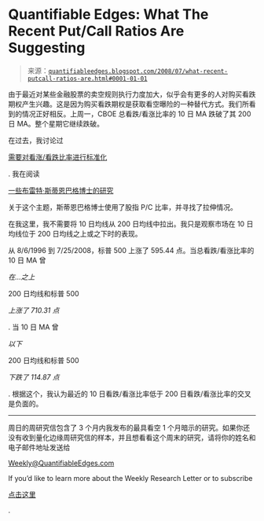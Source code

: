 <!--yml

分类：未分类

date: 2024-05-18 08:11:26

-->

# Quantifiable Edges: What The Recent Put/Call Ratios Are Suggesting

> 来源：[`quantifiableedges.blogspot.com/2008/07/what-recent-putcall-ratios-are.html#0001-01-01`](http://quantifiableedges.blogspot.com/2008/07/what-recent-putcall-ratios-are.html#0001-01-01)

由于最近对某些金融股票的卖空规则执行力度加大，似乎会有更多的人对购买看跌期权产生兴趣。这是因为购买看跌期权是获取看空曝险的一种替代方式。我们所看到的情况正好相反。上周一，CBOE 总看跌/看涨比率的 10 日 MA 跌破了其 200 日 MA。整个星期它继续跌破。

在过去，我讨论过

[需要对看涨/看跌比率进行标准化](http://quantifiableedges.blogspot.com/2008/06/why-you-need-to-normalize-putcall-ratio.html)

. 我在阅读

[一些布雷特·斯蒂恩巴格博士的研究](http://traderfeed.blogspot.com/search?q=put%2Fcall+200)

关于这个主题，斯蒂恩巴格博士使用了股指 P/C 比率，并寻找了拉伸情况。

在我这里，我不需要将 10 日均线从 200 日均线中拉出。我只是观察市场在 10 日均线位于 200 日均线之上或之下时的表现。

从 8/6/1996 到 7/25/2008，标普 500 上涨了 595.44 点。当总看跌/看涨比率的 10 日 MA 曾

*在...之上*

200 日均线和标普 500

*上涨了 710.31 点*

. 当 10 日 MA 曾

*以下*

200 日均线和标普 500

*下跌了 114.87 点*

. 根据这个，我认为最近的 10 日看跌/看涨比率低于 200 日看跌/看涨比率的交叉是负面的。

---------------------------------

周日的周研究信包含了 3 个月内我发布的最具看空 1 个月暗示的研究。如果你还没有收到量化边缘周研究信的样本，并且想看看这个周末的研究，请将你的姓名和电子邮件地址发送给

Weekly@QuantifiableEdges.com

If you’d like to learn more about the Weekly Research Letter or to subscribe

[点击这里](http://www.quantifiableedges.com/weekly.html)

.
